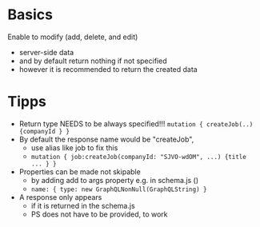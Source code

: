 # Basics

Enable to modify (add, delete, and edit)

- server-side data
- and by default return nothing if not specified
- however it is recommended to return the created data

# Tipps

- Return type NEEDS to be always specified!!!
  `mutation { createJob(..) {companyId } }`
- By default the response name would be "createJob",
  - use alias like job to fix this
  - `mutation { job:createJob(companyId: "SJVO-wdOM", ...) {title ... } }`
- Properties can be made not skipable
  - by adding add to args property e.g. in schema.js ()
  - `name: { type: new GraphQLNonNull(GraphQLString) }`
- A response only appears
  - if it is returned in the schema.js
  - PS does not have to be provided, to work
